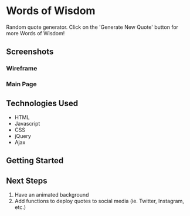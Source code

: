 # Words of Wisdom

Random quote generator. Click on the 'Generate New Quote' button for more Words of Wisdom!

## Screenshots
### Wireframe

### Main Page 

## Technologies Used
- HTML
- Javascript
- CSS
- jQuery
- Ajax

## Getting Started 


## Next Steps
1. Have an animated background 
2. Add functions to deploy quotes to social media (ie. Twitter, Instagram, etc.)

